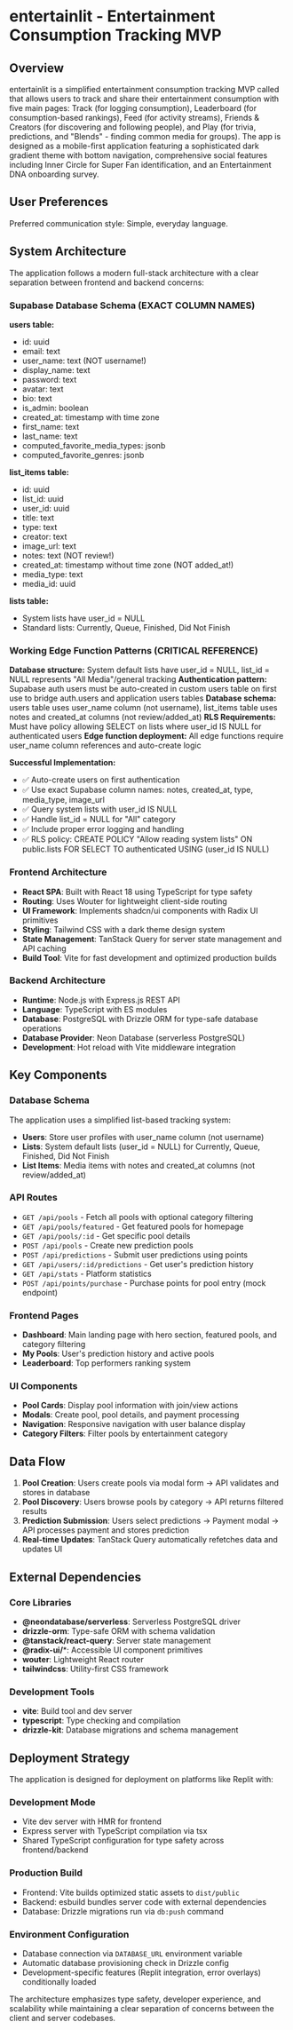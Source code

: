 # entertainlit - Entertainment Consumption Tracking MVP

## Overview

entertainlit is a simplified entertainment consumption tracking MVP called that allows users to track and share their entertainment consumption with five main pages: Track (for logging consumption), Leaderboard (for consumption-based rankings), Feed (for activity streams), Friends & Creators (for discovering and following people), and Play (for trivia, predictions, and "Blends" - finding common media for groups). The app is designed as a mobile-first application featuring a sophisticated dark gradient theme with bottom navigation, comprehensive social features including Inner Circle for Super Fan identification, and an Entertainment DNA onboarding survey.

## User Preferences

Preferred communication style: Simple, everyday language.

## System Architecture

The application follows a modern full-stack architecture with a clear separation between frontend and backend concerns:

### Supabase Database Schema (EXACT COLUMN NAMES)

**users table:**
- id: uuid
- email: text
- user_name: text (NOT username!)
- display_name: text
- password: text
- avatar: text
- bio: text
- is_admin: boolean
- created_at: timestamp with time zone
- first_name: text
- last_name: text
- computed_favorite_media_types: jsonb
- computed_favorite_genres: jsonb

**list_items table:**
- id: uuid
- list_id: uuid
- user_id: uuid
- title: text
- type: text
- creator: text
- image_url: text
- notes: text (NOT review!)
- created_at: timestamp without time zone (NOT added_at!)
- media_type: text
- media_id: uuid

**lists table:**
- System lists have user_id = NULL
- Standard lists: Currently, Queue, Finished, Did Not Finish

### Working Edge Function Patterns (CRITICAL REFERENCE)

**Database structure:** System default lists have user_id = NULL, list_id = NULL represents "All Media"/general tracking
**Authentication pattern:** Supabase auth users must be auto-created in custom users table on first use to bridge auth.users and application users tables
**Database schema:** users table uses user_name column (not username), list_items table uses notes and created_at columns (not review/added_at)
**RLS Requirements:** Must have policy allowing SELECT on lists where user_id IS NULL for authenticated users
**Edge function deployment:** All edge functions require user_name column references and auto-create logic

**Successful Implementation:**
- ✅ Auto-create users on first authentication
- ✅ Use exact Supabase column names: notes, created_at, type, media_type, image_url
- ✅ Query system lists with user_id IS NULL
- ✅ Handle list_id = NULL for "All" category
- ✅ Include proper error logging and handling
- ✅ RLS policy: CREATE POLICY "Allow reading system lists" ON public.lists FOR SELECT TO authenticated USING (user_id IS NULL)

### Frontend Architecture
- **React SPA**: Built with React 18 using TypeScript for type safety
- **Routing**: Uses Wouter for lightweight client-side routing
- **UI Framework**: Implements shadcn/ui components with Radix UI primitives
- **Styling**: Tailwind CSS with a dark theme design system
- **State Management**: TanStack Query for server state management and API caching
- **Build Tool**: Vite for fast development and optimized production builds

### Backend Architecture
- **Runtime**: Node.js with Express.js REST API
- **Language**: TypeScript with ES modules
- **Database**: PostgreSQL with Drizzle ORM for type-safe database operations
- **Database Provider**: Neon Database (serverless PostgreSQL)
- **Development**: Hot reload with Vite middleware integration

## Key Components

### Database Schema
The application uses a simplified list-based tracking system:
- **Users**: Store user profiles with user_name column (not username)
- **Lists**: System default lists (user_id = NULL) for Currently, Queue, Finished, Did Not Finish
- **List Items**: Media items with notes and created_at columns (not review/added_at)

### API Routes
- `GET /api/pools` - Fetch all pools with optional category filtering
- `GET /api/pools/featured` - Get featured pools for homepage
- `GET /api/pools/:id` - Get specific pool details
- `POST /api/pools` - Create new prediction pools
- `POST /api/predictions` - Submit user predictions using points
- `GET /api/users/:id/predictions` - Get user's prediction history
- `GET /api/stats` - Platform statistics
- `POST /api/points/purchase` - Purchase points for pool entry (mock endpoint)

### Frontend Pages
- **Dashboard**: Main landing page with hero section, featured pools, and category filtering
- **My Pools**: User's prediction history and active pools
- **Leaderboard**: Top performers ranking system

### UI Components
- **Pool Cards**: Display pool information with join/view actions
- **Modals**: Create pool, pool details, and payment processing
- **Navigation**: Responsive navigation with user balance display
- **Category Filters**: Filter pools by entertainment category

## Data Flow

1. **Pool Creation**: Users create pools via modal form → API validates and stores in database
2. **Pool Discovery**: Users browse pools by category → API returns filtered results
3. **Prediction Submission**: Users select predictions → Payment modal → API processes payment and stores prediction
4. **Real-time Updates**: TanStack Query automatically refetches data and updates UI

## External Dependencies

### Core Libraries
- **@neondatabase/serverless**: Serverless PostgreSQL driver
- **drizzle-orm**: Type-safe ORM with schema validation
- **@tanstack/react-query**: Server state management
- **@radix-ui/***: Accessible UI component primitives
- **wouter**: Lightweight React router
- **tailwindcss**: Utility-first CSS framework

### Development Tools
- **vite**: Build tool and dev server
- **typescript**: Type checking and compilation
- **drizzle-kit**: Database migrations and schema management

## Deployment Strategy

The application is designed for deployment on platforms like Replit with:

### Development Mode
- Vite dev server with HMR for frontend
- Express server with TypeScript compilation via tsx
- Shared TypeScript configuration for type safety across frontend/backend

### Production Build
- Frontend: Vite builds optimized static assets to `dist/public`
- Backend: esbuild bundles server code with external dependencies
- Database: Drizzle migrations run via `db:push` command

### Environment Configuration
- Database connection via `DATABASE_URL` environment variable
- Automatic database provisioning check in Drizzle config
- Development-specific features (Replit integration, error overlays) conditionally loaded

The architecture emphasizes type safety, developer experience, and scalability while maintaining a clear separation of concerns between the client and server codebases.